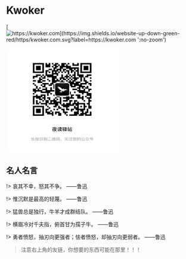 # Kwoker

[![https://kwoker.com](https://img.shields.io/website-up-down-green-red/https/kwoker.com.svg?label=https://kwoker.com ':no-zoom')](https://kwoker.com)


<img width="300" height="280" src="./assets/Wechat.jpeg">
  
## 名人名言

!> 哀其不幸，怒其不争。 ——鲁迅

!> 惟沉默是最高的轻蔑。 ——鲁迅

!> 猛兽总是独行，牛羊才成群结队。 ——鲁迅

!> 横眉冷对千夫指，俯首甘为孺子牛。 ——鲁迅

!> 勇者愤怒，抽刃向更强者；怯者愤怒，却抽刃向更弱者。 ——鲁迅


> 注意右上角的友链，你想要的东西可能在那里！！！
